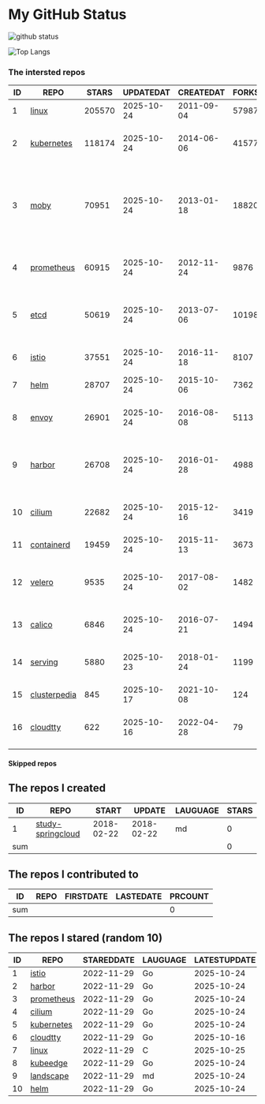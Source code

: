 # My GitHub Status

<img src="https://github-readme-stats-1.yihong0618.vercel.app/api?username=daoqingniu&show_icons=true&&&hide_title=true&count_private=true" alt="github status" />

![Top Langs](https://github-readme-stats-1.yihong0618.vercel.app/api/top-langs/?username=daoqingniu&layout=compact)

<!--START_SECTION:github_repos-->
### The intersted repos
| ID |                              REPO                               | STARS  | UPDATEDAT  | CREATEDAT  | FORKSCOUNT |                                                DESCRIPTIONS                                                |
|----|-----------------------------------------------------------------|--------|------------|------------|------------|------------------------------------------------------------------------------------------------------------|
|  1 | [linux](https://github.com/torvalds/linux)                      | 205570 | 2025-10-24 | 2011-09-04 |      57987 | Linux kernel source tree                                                                                   |
|  2 | [kubernetes](https://github.com/kubernetes/kubernetes)          | 118174 | 2025-10-24 | 2014-06-06 |      41577 | Production-Grade Container Scheduling and Management                                                       |
|  3 | [moby](https://github.com/moby/moby)                            |  70951 | 2025-10-24 | 2013-01-18 |      18820 | The Moby Project - a collaborative project for the container ecosystem to assemble container-based systems |
|  4 | [prometheus](https://github.com/prometheus/prometheus)          |  60915 | 2025-10-24 | 2012-11-24 |       9876 | The Prometheus monitoring system and time series database.                                                 |
|  5 | [etcd](https://github.com/etcd-io/etcd)                         |  50619 | 2025-10-24 | 2013-07-06 |      10198 | Distributed reliable key-value store for the most critical data of a distributed system                    |
|  6 | [istio](https://github.com/istio/istio)                         |  37551 | 2025-10-24 | 2016-11-18 |       8107 | Connect, secure, control, and observe services.                                                            |
|  7 | [helm](https://github.com/helm/helm)                            |  28707 | 2025-10-24 | 2015-10-06 |       7362 | The Kubernetes Package Manager                                                                             |
|  8 | [envoy](https://github.com/envoyproxy/envoy)                    |  26901 | 2025-10-24 | 2016-08-08 |       5113 | Cloud-native high-performance edge/middle/service proxy                                                    |
|  9 | [harbor](https://github.com/goharbor/harbor)                    |  26708 | 2025-10-24 | 2016-01-28 |       4988 | An open source trusted cloud native registry project that stores, signs, and scans content.                |
| 10 | [cilium](https://github.com/cilium/cilium)                      |  22682 | 2025-10-24 | 2015-12-16 |       3419 | eBPF-based Networking, Security, and Observability                                                         |
| 11 | [containerd](https://github.com/containerd/containerd)          |  19459 | 2025-10-24 | 2015-11-13 |       3673 | An open and reliable container runtime                                                                     |
| 12 | [velero](https://github.com/vmware-tanzu/velero)                |   9535 | 2025-10-24 | 2017-08-02 |       1482 | Backup and migrate Kubernetes applications and their persistent volumes                                    |
| 13 | [calico](https://github.com/projectcalico/calico)               |   6846 | 2025-10-24 | 2016-07-21 |       1494 | Cloud native networking and network security                                                               |
| 14 | [serving](https://github.com/knative/serving)                   |   5880 | 2025-10-23 | 2018-01-24 |       1199 | Kubernetes-based, scale-to-zero, request-driven compute                                                    |
| 15 | [clusterpedia](https://github.com/clusterpedia-io/clusterpedia) |    845 | 2025-10-17 | 2021-10-08 |        124 | The Encyclopedia of Kubernetes clusters                                                                    |
| 16 | [cloudtty](https://github.com/cloudtty/cloudtty)                |    622 | 2025-10-16 | 2022-04-28 |         79 | A Friendly Kubernetes CloudShell (Web Terminal) !                                                          |



#### Skipped repos
<!--END_SECTION:github_repos-->

<!--START_SECTION:my_github-->
## The repos I created
| ID  |                                 REPO                                 |   START    |   UPDATE   | LAUGUAGE | STARS |
|-----|----------------------------------------------------------------------|------------|------------|----------|-------|
|   1 | [study-springcloud](https://github.com/daoqingniu/study-springcloud) | 2018-02-22 | 2018-02-22 | md       |     0 |
| sum |                                                                      |            |            |          |     0 |

## The repos I contributed to
| ID  | REPO | FIRSTDATE | LASTEDATE | PRCOUNT |
|-----|------|-----------|-----------|---------|
| sum |      |           |           |       0 |

## The repos I stared (random 10)
| ID |                          REPO                          | STAREDDATE | LAUGUAGE | LATESTUPDATE |
|----|--------------------------------------------------------|------------|----------|--------------|
|  1 | [istio](https://github.com/istio/istio)                | 2022-11-29 | Go       | 2025-10-24   |
|  2 | [harbor](https://github.com/goharbor/harbor)           | 2022-11-29 | Go       | 2025-10-24   |
|  3 | [prometheus](https://github.com/prometheus/prometheus) | 2022-11-29 | Go       | 2025-10-24   |
|  4 | [cilium](https://github.com/cilium/cilium)             | 2022-11-29 | Go       | 2025-10-24   |
|  5 | [kubernetes](https://github.com/kubernetes/kubernetes) | 2022-11-29 | Go       | 2025-10-24   |
|  6 | [cloudtty](https://github.com/cloudtty/cloudtty)       | 2022-11-29 | Go       | 2025-10-16   |
|  7 | [linux](https://github.com/torvalds/linux)             | 2022-11-29 | C        | 2025-10-25   |
|  8 | [kubeedge](https://github.com/kubeedge/kubeedge)       | 2022-11-29 | Go       | 2025-10-24   |
|  9 | [landscape](https://github.com/cncf/landscape)         | 2022-11-29 | md       | 2025-10-24   |
| 10 | [helm](https://github.com/helm/helm)                   | 2022-11-29 | Go       | 2025-10-24   |

<!--END_SECTION:my_github-->
